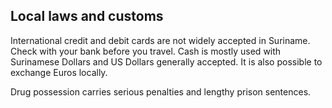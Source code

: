 ## Local laws and customs

International credit and debit cards are not widely accepted in Suriname. Check with your bank before you travel. Cash is mostly used with Surinamese Dollars and US Dollars generally accepted. It is also possible to exchange Euros locally.

Drug possession carries serious penalties and lengthy prison sentences.